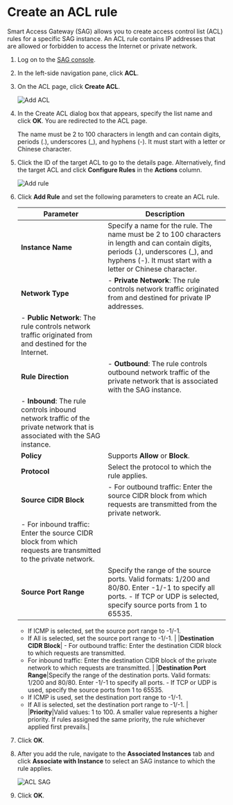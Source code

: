 # Create an ACL rule

Smart Access Gateway \(SAG\) allows you to create access control list \(ACL\) rules for a specific SAG instance. An ACL rule contains IP addresses that are allowed or forbidden to access the Internet or private network.

1.  Log on to the [SAG console](https://smartag.console.aliyun.com/).

2.  In the left-side navigation pane, click **ACL**.

3.  On the ACL page, click **Create ACL**.

    ![Add ACL](https://static-aliyun-doc.oss-accelerate.aliyuncs.com/assets/img/en-US/1080287951/p132918.png)

4.  In the Create ACL dialog box that appears, specify the list name and click **OK**. You are redirected to the ACL page.

    The name must be 2 to 100 characters in length and can contain digits, periods \(.\), underscores \(\_\), and hyphens \(-\). It must start with a letter or Chinese character.

5.  Click the ID of the target ACL to go to the details page. Alternatively, find the target ACL and click **Configure Rules** in the **Actions** column.

    ![Add rule](https://static-aliyun-doc.oss-accelerate.aliyuncs.com/assets/img/en-US/1080287951/p132917.png)

6.  Click **Add Rule** and set the following parameters to create an ACL rule.

    |Parameter|Description|
    |---------|-----------|
    |**Instance Name**|Specify a name for the rule. The name must be 2 to 100 characters in length and can contain digits, periods \(.\), underscores \(\_\), and hyphens \(-\). It must start with a letter or Chinese character. |
    |**Network Type**|    -   **Private Network**: The rule controls network traffic originated from and destined for private IP addresses.
    -   **Public Network**: The rule controls network traffic originated from and destined for the Internet. |
    |**Rule Direction**|    -   **Outbound**: The rule controls outbound network traffic of the private network that is associated with the SAG instance.
    -   **Inbound**: The rule controls inbound network traffic of the private network that is associated with the SAG instance. |
    |**Policy**|Supports **Allow** or **Block**.|
    |**Protocol**|Select the protocol to which the rule applies.|
    |**Source CIDR Block**|    -   For outbound traffic: Enter the source CIDR block from which requests are transmitted from the private network.
    -   For inbound traffic: Enter the source CIDR block from which requests are transmitted to the private network. |
    |**Source Port Range**|Specify the range of the source ports. Valid formats: 1/200 and 80/80. Enter -1/-1 to specify all ports.    -   If TCP or UDP is selected, specify source ports from 1 to 65535.
    -   If ICMP is selected, set the source port range to -1/-1.
    -   If All is selected, set the source port range to -1/-1. |
    |**Destination CIDR Block**|    -   For outbound traffic: Enter the destination CIDR block to which requests are transmitted.
    -   For inbound traffic: Enter the destination CIDR block of the private network to which requests are transmitted. |
    |**Destination Port Range**|Specify the range of the destination ports. Valid formats: 1/200 and 80/80. Enter -1/-1 to specify all ports.    -   If TCP or UDP is used, specify the source ports from 1 to 65535.
    -   If ICMP is used, set the destination port range to -1/-1.
    -   If All is selected, set the destination port range to -1/-1. |
    |**Priority**|Valid values: 1 to 100. A smaller value represents a higher priority. If rules assigned the same priority, the rule whichever applied first prevails.|

7.  Click **OK**.

8.  After you add the rule, navigate to the **Associated Instances** tab and click **Associate with Instance** to select an SAG instance to which the rule applies.

    ![ACL SAG](https://static-aliyun-doc.oss-accelerate.aliyuncs.com/assets/img/en-US/1080287951/p132916.png)

9.  Click **OK**.


